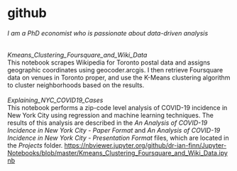 # github
###### I am a PhD economist who is passionate about data-driven analysis<br /> 
*Kmeans_Clustering_Foursquare_and_Wiki_Data*  <br /> 
This notebook scrapes Wikipedia for Toronto postal data and assigns geographic coordinates using geocoder.arcgis. I then retrieve Foursquare data on venues in Toronto proper, and use the K-Means clustering algorithm to cluster neighborhoods based on the results.<br />
<br /> 
*Explaining_NYC_COVID19_Cases* <br />
This notebook performs a zip-code level analysis of COVID-19 incidence in New York City using regression and machine learning techniques. The results of this analysis are described in the *An Analysis of COVID-19 Incidence in New York City - Paper Format* and *An Analysis of COVID-19 Incidence in New York City - Presentation Format* files, which are located in the *Projects* folder.
https://nbviewer.jupyter.org/github/dr-ian-finn/Jupyter-Notebooks/blob/master/Kmeans_Clustering_Foursquare_and_Wiki_Data.ipynb
